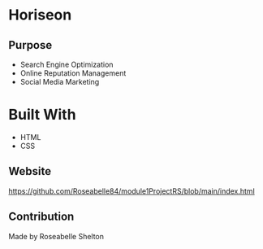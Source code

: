 # Horiseon

## Purpose
* Search Engine Optimization 
* Online Reputation Management
* Social Media Marketing

# Built With

* HTML
* CSS

## Website
https://github.com/Roseabelle84/module1ProjectRS/blob/main/index.html

## Contribution
 
 Made by Roseabelle Shelton
